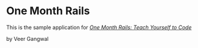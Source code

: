   # One Month Rails

  This is the sample application for
  [*One Month Rails: Teach Yourself to Code*](http://onemonthrails.com)

  by Veer Gangwal